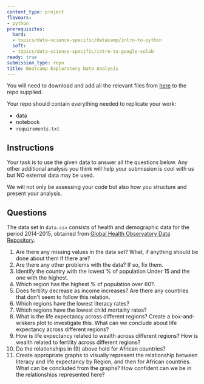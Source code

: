 ```yaml
---
content_type: project
flavours:
- python
prerequisites:
  hard:
  - topics/data-science-specific/datacamp/intro-to-python
  soft:
  - topics/data-science-specific/intro-to-google-colab
ready: true
submission_type: repo
title: Bootcamp Exploratory Data Analysis
---
```


You will need to download and add all the relevant files from [here](https://drive.google.com/drive/folders/1scmLfz6SswLqKoj1S6s3VytezCR7m_dJ?usp=sharing) to the repo supplied.

Your repo should contain everything needed to replicate your work:
- data
- notebook
- `requirements.txt`

## Instructions

Your task is to use the given data to answer all the questions below. Any other additional analysis you think will help your submission is cool with us but NO external data may be used.

We will not only be assessing your code but also how you structure and present your analysis.

## Questions

The data set in `data.csv` consists of health and demographic data for the period 2014-2015, obtained from [Global Health Observatory Data Repository](http://apps.who.int/gho/data/node.main).

1. Are there any missing values in the data set? What, if anything should be done about them if there are?
2. Are there any other problems with the data? If so, fix them.
3. Identify the country with the lowest % of population Under 15 and the one with the highest.
4. Which region has the highest % of population over 60?.
5. Does fertility decrease as income increases? Are there any countries that don't seem to follow this relation.
6. Which regions have the lowest literacy rates?
7. Which regions have the lowest child mortality rates?
8. What is the life expectancy across different regions? Create a box-and-wiskers plot to investigate this. What can we conclude about life expectancy across different regions?
9. How is life expectancy related to wealth across different regions? How is wealth related to fertility across different regions?
10. Do the relationships in (9) above hold for African countries?
11. Create appropriate graphs to visually represent the relationship between literacy and life expectancy by Region, and then for African countries. What can be concluded from the graphs? How confident can we be in the relationships represented here?
